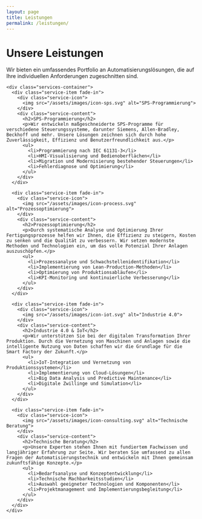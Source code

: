 ```yaml
---
layout: page
title: Leistungen
permalink: /leistungen/
---
```


<div class="section bg-dark">
  <div class="wrapper">
    <h1 class="fade-in">Unsere Leistungen</h1>
    <p class="fade-in">Wir bieten ein umfassendes Portfolio an Automatisierungslösungen, die auf Ihre individuellen Anforderungen zugeschnitten sind.</p>
    
    <div class="services-container">
      <div class="service-item fade-in">
        <div class="service-icon">
          <img src="/assets/images/icon-sps.svg" alt="SPS-Programmierung">
        </div>
        <div class="service-content">
          <h2>SPS-Programmierung</h2>
          <p>Wir entwickeln maßgeschneiderte SPS-Programme für verschiedene Steuerungssysteme, darunter Siemens, Allen-Bradley, Beckhoff und mehr. Unsere Lösungen zeichnen sich durch hohe Zuverlässigkeit, Effizienz und Benutzerfreundlichkeit aus.</p>
          <ul>
            <li>Programmierung nach IEC 61131-3</li>
            <li>HMI-Visualisierung und Bedienoberflächen</li>
            <li>Migration und Modernisierung bestehender Steuerungen</li>
            <li>Fehlerdiagnose und Optimierung</li>
          </ul>
        </div>
      </div>
      
      <div class="service-item fade-in">
        <div class="service-icon">
          <img src="/assets/images/icon-process.svg" alt="Prozessoptimierung">
        </div>
        <div class="service-content">
          <h2>Prozessoptimierung</h2>
          <p>Durch systematische Analyse und Optimierung Ihrer Fertigungsprozesse helfen wir Ihnen, die Effizienz zu steigern, Kosten zu senken und die Qualität zu verbessern. Wir setzen modernste Methoden und Technologien ein, um das volle Potenzial Ihrer Anlagen auszuschöpfen.</p>
          <ul>
            <li>Prozessanalyse und Schwachstellenidentifikation</li>
            <li>Implementierung von Lean-Production-Methoden</li>
            <li>Optimierung von Produktionsabläufen</li>
            <li>KPI-Monitoring und kontinuierliche Verbesserung</li>
          </ul>
        </div>
      </div>
      
      <div class="service-item fade-in">
        <div class="service-icon">
          <img src="/assets/images/icon-iot.svg" alt="Industrie 4.0">
        </div>
        <div class="service-content">
          <h2>Industrie 4.0 & IoT</h2>
          <p>Wir unterstützen Sie bei der digitalen Transformation Ihrer Produktion. Durch die Vernetzung von Maschinen und Anlagen sowie die intelligente Nutzung von Daten schaffen wir die Grundlage für die Smart Factory der Zukunft.</p>
          <ul>
            <li>IoT-Integration und Vernetzung von Produktionssystemen</li>
            <li>Implementierung von Cloud-Lösungen</li>
            <li>Big Data Analysis und Predictive Maintenance</li>
            <li>Digitale Zwillinge und Simulation</li>
          </ul>
        </div>
      </div>
      
      <div class="service-item fade-in">
        <div class="service-icon">
          <img src="/assets/images/icon-consulting.svg" alt="Technische Beratung">
        </div>
        <div class="service-content">
          <h2>Technische Beratung</h2>
          <p>Unsere Experten stehen Ihnen mit fundiertem Fachwissen und langjähriger Erfahrung zur Seite. Wir beraten Sie umfassend zu allen Fragen der Automatisierungstechnik und entwickeln mit Ihnen gemeinsam zukunftsfähige Konzepte.</p>
          <ul>
            <li>Bedarfsanalyse und Konzeptentwicklung</li>
            <li>Technische Machbarkeitsstudien</li>
            <li>Auswahl geeigneter Technologien und Komponenten</li>
            <li>Projektmanagement und Implementierungsbegleitung</li>
          </ul>
        </div>
      </div>
    </div>
  </div>
</div>